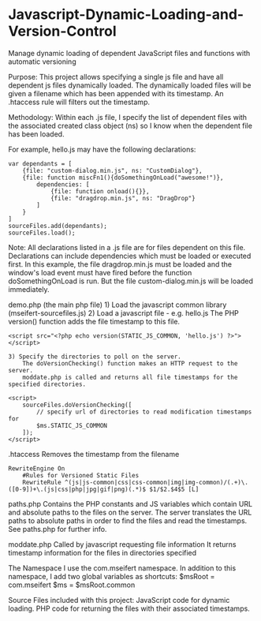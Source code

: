# Javascript-Dynamic-Loading-and-Version-Control
Manage dynamic loading of dependent JavaScript files and functions with automatic versioning

Purpose:
This project allows specifying a single js file and have all dependent js files dynamically loaded. The dynamically loaded files will be given a filename which has been appended with its timestamp. An .htaccess rule will filters out the timestamp.

Methodology:
Within each .js file, I specify the list of dependent files with the associated created class object (ns) so I know when the dependent file has been loaded.

For example, hello.js may have the following declarations:

    var dependants = [
        {file: "custom-dialog.min.js", ns: "CustomDialog"},
        {file: function miscFn1(){doSomethingOnLoad("awesome!")}, 
            dependencies: [
                {file: function onload(){}}, 
                {file: "dragdrop.min.js", ns: "DragDrop"}
            ]
        }
    ]
    sourceFiles.add(dependants);
    sourceFiles.load();

Note:
All declarations listed in a .js file are for files dependent on this file. Declarations can include dependencies which must be loaded or executed first. In this example, the file dragdrop.min.js must be loaded and the window's load event must have fired before the function doSomethingOnLoad is run. But the file custom-dialog.min.js will be loaded immediately.

demo.php (the main php file)
    1) Load the javascript common library (mseifert-sourcefiles.js)
    2) Load a javascript file - e.g. hello.js
        The PHP version() function adds the file timestamp to this file.

    <script src="<?php echo version(STATIC_JS_COMMON, 'hello.js') ?>"></script>

    3) Specify the directories to poll on the server. 
        The doVersionChecking() function makes an HTTP request to the server.
        moddate.php is called and returns all file timestamps for the specified directories.

    <script>
        sourceFiles.doVersionChecking([
            // specify url of directories to read modification timestamps for
            $ms.STATIC_JS_COMMON
        ]);
    </script>   

.htaccess
    Removes the timestamp from the filename

    RewriteEngine On
        #Rules for Versioned Static Files
        RewriteRule ^(js|js-common|css|css-common|img|img-common)/(.+)\.([0-9])+\.(js|css|php|jpg|gif|png)(.*)$ $1/$2.$4$5 [L]

paths.php
    Contains the PHP constants and JS variables which contain URL and absolute paths to the files on the server.
    The server translates the URL paths to absolute paths in order to find the files and read the timestamps. 
    See paths.php for further info.

moddate.php
    Called by javascript requesting file information
    It returns timestamp information for the files in directories specified

The Namespace
    I use the com.mseifert namespace. In addition to this namespace, I add two global variables as shortcuts:
    $msRoot = com.mseifert
    $ms = $msRoot.common


Source Files included with this project:
  JavaScript code for dynamic loading.
  PHP code for returning the files with their associated timestamps.

